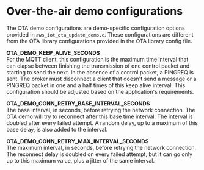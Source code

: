 # Over\-the\-air demo configurations<a name="ota-demo-specific-config"></a>

The OTA demo configurations are demo\-specific configuration options provided in `aws_iot_ota_update_demo.c`\. These configurations are different from the OTA library configurations provided in the OTA library config file\. 

**OTA\_DEMO\_KEEP\_ALIVE\_SECONDS**  
For the MQTT client, this configuration is the maximum time interval that can elapse between finishing the transmission of one control packet and starting to send the next\. In the absence of a control packet, a PINGREQ is sent\. The broker must disconnect a client that doesn't send a message or a PINGREQ packet in one and a half times of this keep alive interval\. This configuration should be adjusted based on the application's requirements\.

**OTA\_DEMO\_CONN\_RETRY\_BASE\_INTERVAL\_SECONDS**  
The base interval, in seconds, before retrying the network connection\. The OTA demo will try to reconnect after this base time interval\. The interval is doubled after every failed attempt\. A random delay, up to a maximum of this base delay, is also added to the interval\.

**OTA\_DEMO\_CONN\_RETRY\_MAX\_INTERVAL\_SECONDS**  
The maximum interval, in seconds, before retrying the network connection\. The reconnect delay is doubled on every failed attempt, but it can go only up to this maximum value, plus a jitter of the same interval\.